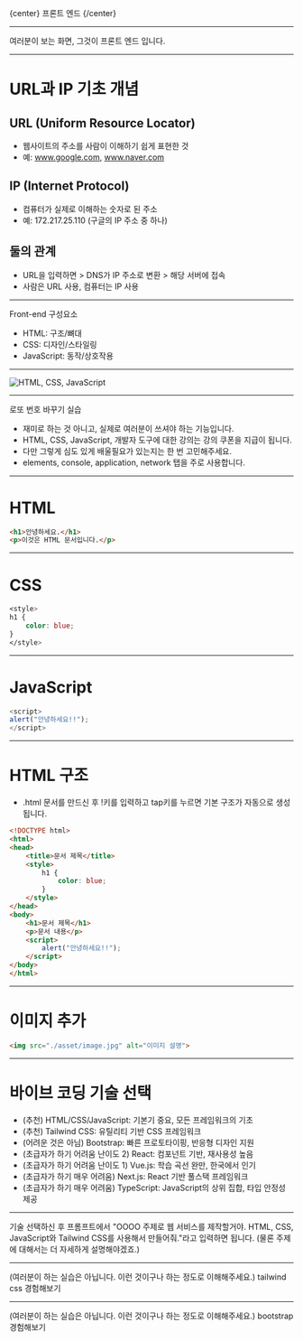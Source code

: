 
{center}
프론트 엔드
{/center}

---

여러분이 보는 화면, 그것이 프론트 엔드 입니다.

---

# URL과 IP 기초 개념

## URL (Uniform Resource Locator)
* 웹사이트의 주소를 사람이 이해하기 쉽게 표현한 것
* 예: www.google.com, www.naver.com

## IP (Internet Protocol)
* 컴퓨터가 실제로 이해하는 숫자로 된 주소
* 예: 172.217.25.110 (구글의 IP 주소 중 하나)

## 둘의 관계
* URL을 입력하면 > DNS가 IP 주소로 변환 > 해당 서버에 접속
* 사람은 URL 사용, 컴퓨터는 IP 사용

---

Front-end 구성요소

* HTML: 구조/뼈대
* CSS: 디자인/스타일링
* JavaScript: 동작/상호작용

---

![HTML, CSS, JavaScript](https://www.books.weniv.co.kr/images/basecamp-html-css/chapter01/01-5.gif)

---

로또 번호 바꾸기 실습

* 재미로 하는 것 아니고, 실제로 여러분이 쓰셔야 하는 기능입니다.
* HTML, CSS, JavaScript, 개발자 도구에 대한 강의는 강의 쿠폰을 지급이 됩니다.
* 다만 그렇게 심도 있게 배울필요가 있는지는 한 번 고민해주세요.
* elements, console, application, network 탭을 주로 사용합니다.

---

# HTML

```html
<h1>안녕하세요.</h1>
<p>이것은 HTML 문서입니다.</p>
```

---

# CSS

```css
<style>
h1 {
    color: blue;
}
</style>
```

---

# JavaScript

```javascript
<script>
alert("안녕하세요!!");
</script>
```

---

# HTML 구조

* .html 문서를 만드신 후 !키를 입력하고 tap키를 누르면 기본 구조가 자동으로 생성됩니다.

```html
<!DOCTYPE html>
<html>
<head>
    <title>문서 제목</title>
    <style>
        h1 {
            color: blue;
        }
    </style>
</head>
<body>
    <h1>문서 제목</h1>
    <p>문서 내용</p>
    <script>
        alert("안녕하세요!!");
    </script>
</body>
</html>
```

---

# 이미지 추가

```html
<img src="./asset/image.jpg" alt="이미지 설명">
```

---

# 바이브 코딩 기술 선택
* (추천) HTML/CSS/JavaScript: 기본기 중요, 모든 프레임워크의 기초
* (추천) Tailwind CSS: 유틸리티 기반 CSS 프레임워크
* (어려운 것은 아님) Bootstrap: 빠른 프로토타이핑, 반응형 디자인 지원
* (초급자가 하기 어려움 난이도 2) React: 컴포넌트 기반, 재사용성 높음
* (초급자가 하기 어려움 난이도 1) Vue.js: 학습 곡선 완만, 한국에서 인기
* (초급자가 하기 매우 어려움) Next.js: React 기반 풀스택 프레임워크
* (초급자가 하기 매우 어려움) TypeScript: JavaScript의 상위 집합, 타입 안정성 제공

---

기술 선택하신 후 프롬프트에서 
"OOOO 주제로 웹 서비스를 제작할거야. HTML, CSS, JavaScript와 Tailwind CSS를 사용해서 만들어줘."라고 입력하면 됩니다.
(물론 주제에 대해서는 더 자세하게 설명해야겠죠.)

---

(여러분이 하는 실습은 아닙니다. 이런 것이구나 하는 정도로 이해해주세요.)
tailwind css 경험해보기

---

(여러분이 하는 실습은 아닙니다. 이런 것이구나 하는 정도로 이해해주세요.)
bootstrap 경험해보기